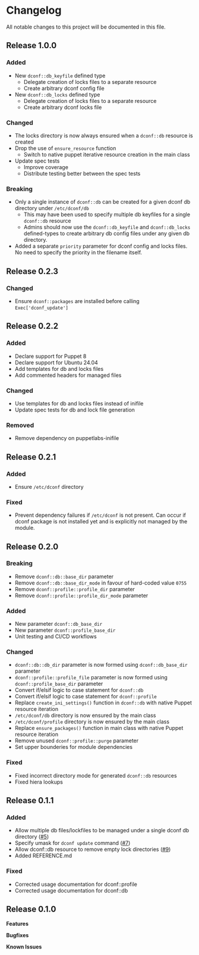 # Changelog

All notable changes to this project will be documented in this file.
## Release 1.0.0
### Added
- New `dconf::db_keyfile` defined type
  - Delegate creation of locks files to a separate resource
  - Create arbitrary dconf config file
- New `dconf::db_locks` defined type
  - Delegate creation of locks files to a separate resource
  - Create arbitrary dconf locks file
### Changed
- The locks directory is now always ensured when a `dconf::db` resource is created
- Drop the use of `ensure_resource` function
  - Switch to native puppet iterative resource creation in the main class
- Update spec tests
  - Improve coverage
  - Distribute testing better between the spec tests
### Breaking
- Only a single instance of `dconf::db` can be created for a given dconf db directory under `/etc/dconf/db`
  - This may have been used to specify multiple db keyfiles for a single `dconf::db` resource
  - Admins should now use the `dconf::db_keyfile` and `dconf::db_locks` defined-types to create arbitrary db config files under any given db directory.
- Added a separate `priority` parameter for dconf config and locks files. No need to specify the priority in the filename itself.


## Release 0.2.3
### Changed
- Ensure `dconf::packages` are installed before calling `Exec['dconf_update']`

## Release 0.2.2
### Added
- Declare support for Puppet 8
- Declare support for Ubuntu 24.04
- Add templates for db and locks files
- Add commented headers for managed files
### Changed
- Use templates for db and locks files instead of inifile
- Update spec tests for db and lock file generation
### Removed
- Remove dependency on puppetlabs-inifile

## Release 0.2.1
### Added
- Ensure `/etc/dconf` directory
### Fixed
- Prevent dependency failures if `/etc/dconf` is not present. Can occur if dconf package is not installed yet and is explicitly not managed by the module.

## Release 0.2.0
### Breaking
- Remove `dconf::db::base_dir` parameter
- Remove `dconf::db::base_dir_mode` in favour of hard-coded value `0755`
- Remove `dconf::profile::profile_dir` parameter
- Remove `dconf::profile::profile_dir_mode` parameter
### Added
- New parameter `dconf::db_base_dir`
- New parameter `dconf::profile_base_dir`
- Unit testing and CI/CD workflows
### Changed
- `dconf::db::db_dir` parameter is now formed using `dconf::db_base_dir` parameter
- `dconf::profile::profile_file` parameter is now formed using `dconf::profile_base_dir` parameter
- Convert if/elsif logic to case statement for `dconf::db`
- Convert if/elsif logic to case statement for `dconf::profile`
- Replace `create_ini_settings()` function in `dconf::db` with native Puppet resource iteration
- `/etc/dconf/db` directory is now ensured by the main class
- `/etc/dconf/profile` directory is now ensured by the main class
- Replace `ensure_packages()` function in main class with native Puppet resource iteration
- Remove unused `dconf::profile::purge` parameter
- Set upper bounderies for module dependencies
### Fixed
- Fixed incorrect directory mode for generated `dconf::db` resources
- Fixed hiera lookups

## Release 0.1.1
### Added
- Allow multiple db files/lockfiles to be managed under a single dconf db directory ([#5](https://github.com/jps-help/dconf/issues/5))
- Specify umask for `dconf update` command ([#7](https://github.com/jps-help/dconf/issues/7))
- Allow dconf::db resource to remove empty lock directories ([#9](https://github.com/jps-help/dconf/issues/9))
- Added REFERENCE.md
### Fixed
- Corrected usage documentation for dconf::profile
- Corrected usage documentation for dconf::db
## Release 0.1.0

**Features**

**Bugfixes**

**Known Issues**
